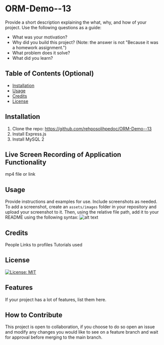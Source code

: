# ORM-Demo--13

Provide a short description explaining the what, why, and how of your project. Use the following questions as a guide:
- What was your motivation?
- Why did you build this project? (Note: the answer is not "Because it was a homework assignment.")
- What problem does it solve?
- What did you learn?

## Table of Contents (Optional)
- [Installation](#installation)
- [Usage](#usage)
- [Credits](#credits)
- [License](#license)

## Installation

1. Clone the repo: https://github.com/rehposolihpedoc/ORM-Demo--13
2. Install Express.js
3. Install MySQL 2


## Live Screen Recording of Application Functionality
mp4 file or link


## Usage
Provide instructions and examples for use. Include screenshots as needed.
To add a screenshot, create an `assets/images` folder in your repository and upload your screenshot to it. Then, using the relative file path, add it to your README using the following syntax:
![alt text](assets/images/screenshot.png)


## Credits
People
Links to profiles
Tutorials used

## License
[![License: MIT](https://img.shields.io/badge/License-MIT-yellow.svg)](https://opensource.org/licenses/MIT)


## Features
If your project has a lot of features, list them here.

## How to Contribute
This project is open to collaboration, if you choose to do so open an issue and modify any changes you would like to see on a feature branch and wait for approval before merging to the main branch.

